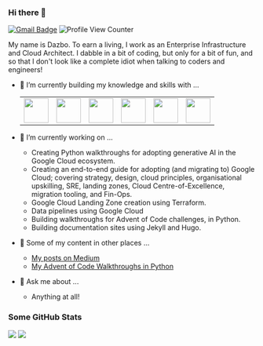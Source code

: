 ### Hi there 👋

[![Gmail Badge](https://img.shields.io/badge/-Gmail-c14438?style=flat-square&logo=Gmail&logoColor=white&link=mailto:derailed-dash@gmail.com)](mailto:derailed-dash@gmail.com) 
![Profile View Counter](https://komarev.com/ghpvc/?username=derailed-dash)

My name is Dazbo. To earn a living, I work as an Enterprise Infrastructure and Cloud Architect. 
I dabble in a bit of coding, but only for a bit of fun, and so that I don't look like a complete idiot when talking to coders and engineers!

- 🌱 I’m currently building my knowledge and skills with ... 
  <table>
    <tbody>
        <tr>
            <td><img height=50 src="https://cdn.jsdelivr.net/gh/devicons/devicon/icons/python/python-original-wordmark.svg"/></td>
            <td><img height=50 src="https://cdn.jsdelivr.net/gh/devicons/devicon/icons/jupyter/jupyter-original-wordmark.svg"/></td>
            <td><img height=50 src="https://cdn.jsdelivr.net/gh/devicons/devicon/icons/docker/docker-original-wordmark.svg" /></td>
            <td><img height=50 src="https://cdn.jsdelivr.net/gh/devicons/devicon/icons/kubernetes/kubernetes-plain-wordmark.svg"/></td>
            <td><img height=50 src="https://cdn.jsdelivr.net/gh/devicons/devicon/icons/googlecloud/googlecloud-original.svg"/></td>
            <td><img height=50 src="https://cdn.jsdelivr.net/gh/devicons/devicon/icons/terraform/terraform-original-wordmark.svg"/></td>
        </tr>
    </tbody>
  </table>
  
- 🔭 I’m currently working on ...
  - Creating Python walkthroughs for adopting generative AI in the Google Cloud ecosystem.
  - Creating an end-to-end guide for adopting (and migrating to) Google Cloud; covering strategy, design, cloud principles, organisational upskilling, SRE, landing zones, Cloud Centre-of-Excellence, migration tooling, and Fin-Ops.
  - Google Cloud Landing Zone creation using Terraform.
  - Data pipelines using Google Cloud
  - Building walkthroughs for Advent of Code challenges, in Python.
  - Building documentation sites using Jekyll and Hugo.

- 🔗 Some of my content in other places ...
  - [My posts on Medium](https://medium.com/@derailed.dash)
  - [My Advent of Code Walkthroughs in Python](https://aoc.just2good.co.uk/)

- 💬 Ask me about ...
  - Anything at all!

### Some GitHub Stats

<img src="https://github-readme-stats.vercel.app/api?username=derailed-dash&show_icons=true&theme=dark"/>
<img src="https://github-readme-stats.vercel.app/api/top-langs?username=derailed-dash&layout=compact&theme=dark"/>
